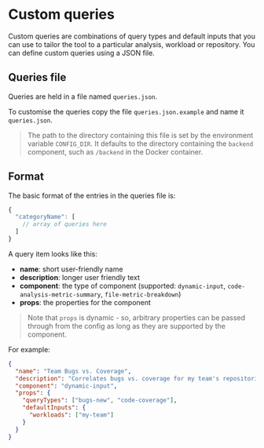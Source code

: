 # Custom queries

Custom queries are combinations of query types and default inputs that you can use to tailor the tool to a particular analysis, workload or repository. You can define custom queries using a JSON file.

## Queries file

Queries are held in a file named `queries.json`.

To customise the queries copy the file `queries.json.example` and name it `queries.json`.

> The path to the directory containing this file is set by the environment variable `CONFIG_DIR`. It defaults to the directory containing the `backend` component, such as `/backend` in the Docker container.

## Format

The basic format of the entries in the queries file is:

```js
{
  "categoryName": [
    // array of queries here
  ]
}
```

A query item looks like this:

- **name**: short user-friendly name
- **description**: longer user friendly text
- **component**: the type of component (supported: `dynamic-input`, `code-analysis-metric-summary`, `file-metric-breakdown`)
- **props**: the properties for the component

> Note that `props` is dynamic - so, arbitrary properties can be passed through from the config as long as they are supported by the component.

For example:

```json
{
  "name": "Team Bugs vs. Coverage",
  "description": "Correlates bugs vs. coverage for my team's repositories.",
  "component": "dynamic-input",
  "props": {
    "queryTypes": ["bugs-new", "code-coverage"],
    "defaultInputs": {
      "workloads": ["my-team"]
    }
  }
}
```
